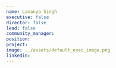 ```yaml
---
name: Lavanya Singh
executive: false
director: false
lead: false
community_manager:   
position:  
project:  
image: ../assets/default_exec_image.png
linkedin: 
---
```

